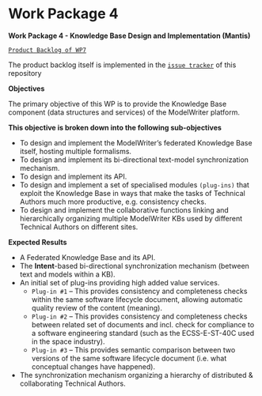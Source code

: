 Work Package 4
===
**Work Package 4 - Knowledge Base Design and Implementation (Mantis)**

[`Product Backlog of WP7`](https://waffle.io/ModelWriter/WP4)

The product backlog itself is implemented in the [`issue tracker`](https://github.com/modelwriter/wp4/issues) of this repository

**Objectives**

The primary objective of this WP is to provide the Knowledge Base component (data structures and services) of the ModelWriter platform.

**This objective is broken down into the following sub-objectives**

 * To design and implement the ModelWriter’s federated Knowledge Base itself, hosting multiple formalisms. 
 * To design and implement its bi-directional text-model synchronization mechanism.
 * To design and implement its API.
 * To design and implement a set of specialised modules `(plug-ins)` that exploit the Knowledge Base in ways that make the tasks of Technical Authors much more productive, e.g. consistency checks.
 * To design and implement the collaborative functions linking and hierarchically organizing multiple ModelWriter KBs used by different Technical Authors on different sites.

**Expected Results**

 * A Federated Knowledge Base and its API.
 * The **Intent**-based bi-directional synchronization mechanism (between text and models within a KB).
 * An initial set of plug-ins providing high added value services.
   * `Plug-in #1` – This provides consistency and completeness checks within the same software lifecycle document, allowing automatic quality review of the content (meaning).
   * `Plug-in #2` – This provides consistency and completeness checks between related set of documents and incl. check for compliance to a software engineering standard (such as the ECSS-E-ST-40C used in the space industry).
   * `Plug-in #3` – This provides semantic comparison between two versions of the same software lifecycle document (i.e. what conceptual changes have happened).
 * The synchronization mechanism organizing a hierarchy of distributed & collaborating Technical Authors.

